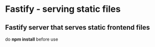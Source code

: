 # Fastify - serving static files

## Fastify server that serves static frontend files


do <b>npm install</b> before use

